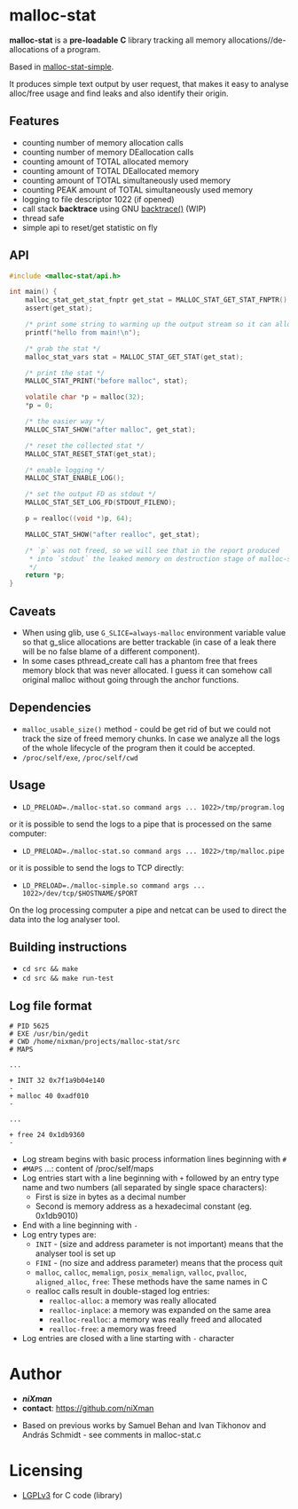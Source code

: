 malloc-stat
=================

**malloc-stat** is a **pre-loadable** **C** library tracking all memory allocations//de-allocations of a program.

Based in [malloc-stat-simple](https://github.com/qgears/log-malloc-simple).

It produces simple text output by user request, that makes it easy to analyse alloc/free usage and find leaks and also identify their origin.

## Features

- counting number of memory allocation calls
- counting number of memory DEallocation calls
- counting amount of TOTAL allocated memory
- counting amount of TOTAL DEallocated memory
- counting amount of TOTAL simultaneously used memory
- counting PEAK amount of TOTAL simultaneously used memory
- logging to file descriptor 1022 (if opened)
- call stack **backtrace** using GNU [backtrace()](https://man7.org/linux/man-pages/man3/backtrace.3.html) (WIP)
- thread safe
- simple api to reset/get statistic on fly

## API

```c
#include <malloc-stat/api.h>

int main() {
    malloc_stat_get_stat_fnptr get_stat = MALLOC_STAT_GET_STAT_FNPTR();
    assert(get_stat);

    /* print some string to warming up the output stream so it can allocate required buffers */
    printf("hello from main!\n");

    /* grab the stat */
    malloc_stat_vars stat = MALLOC_STAT_GET_STAT(get_stat);

    /* print the stat */
    MALLOC_STAT_PRINT("before malloc", stat);

    volatile char *p = malloc(32);
    *p = 0;

    /* the easier way */
    MALLOC_STAT_SHOW("after malloc", get_stat);

    /* reset the collected stat */
    MALLOC_STAT_RESET_STAT(get_stat);

    /* enable logging */
    MALLOC_STAT_ENABLE_LOG();

    /* set the output FD as stdout */
    MALLOC_STAT_SET_LOG_FD(STDOUT_FILENO);

    p = realloc((void *)p, 64);

    MALLOC_STAT_SHOW("after realloc", get_stat);

    /* `p` was not freed, so we will see that in the report produced 
     * into `stdout` the leaked memory on destruction stage of malloc-stat.so
     */
    return *p;
}
```

## Caveats

- When using glib, use `G_SLICE=always-malloc` environment variable value so that g_slice allocations are better trackable (in case of a leak there will be no false blame of a different component).
- In some cases pthread_create call has a phantom free that frees memory block that was never allocated. I guess it can somehow call original malloc without going through the anchor functions.

## Dependencies

- `malloc_usable_size()` method - could be get rid of but we could not track the size of freed memory chunks. In case we analyze all the logs of the whole lifecycle of the program then it could be accepted.
- `/proc/self/exe`, `/proc/self/cwd`

## Usage

- `LD_PRELOAD=./malloc-stat.so command args ... 1022>/tmp/program.log`

or it is possible to send the logs to a pipe that is processed on the same computer:

- `LD_PRELOAD=./malloc-stat.so command args ... 1022>/tmp/malloc.pipe`

or it is possible to send the logs to TCP directly:

- `LD_PRELOAD=./malloc-simple.so command args ... 1022>/dev/tcp/$HOSTNAME/$PORT`

On the log processing computer a pipe and netcat can be used to direct the data into the log analyser tool.

## Building instructions

- `cd src && make`
- `cd src && make run-test`

## Log file format

```
# PID 5625
# EXE /usr/bin/gedit
# CWD /home/nixman/projects/malloc-stat/src
# MAPS

...

+ INIT 32 0x7f1a9b04e140
-
+ malloc 40 0xadf010
-

...

+ free 24 0x1db9360
-
```

* Log stream begins with basic process information lines beginning with `#`
* `#MAPS` ...: content of /proc/self/maps
* Log entries start with a line beginning with `+` followed by an entry type name and two numbers (all separated by single space characters):
    * First is size in bytes as a decimal number
    * Second is memory address as a hexadecimal constant (eg. 0x1db9010)
* End with a line beginning with `-`
* Log entry types are:
    * `INIT` - (size and address parameter is not important) means that the analyser tool is set up
    * `FINI` - (no size and address parameter) means that the process quit
    * `malloc`, `calloc`, `memalign`, `posix_memalign`, `valloc`, `pvalloc`, `aligned_alloc`, `free`: These methods have the same names in C
    * realloc calls result in double-staged log entries:
        - `realloc-alloc`: a memory was really allocated
        - `realloc-inplace`: a memory was expanded on the same area
        - `realloc-realloc`: a memory was really freed and allocated
        - `realloc-free`: a memory was freed
* Log entries are closed with a line starting with `-` character

# Author

- ***niXman***
- **contact**: https://github.com/niXman
* Based on previous works by Samuel Behan and Ivan Tikhonov and András Schmidt - see comments in malloc-stat.c

# Licensing

* [LGPLv3](https://www.gnu.org/licenses/lgpl.html) for C code (library)

